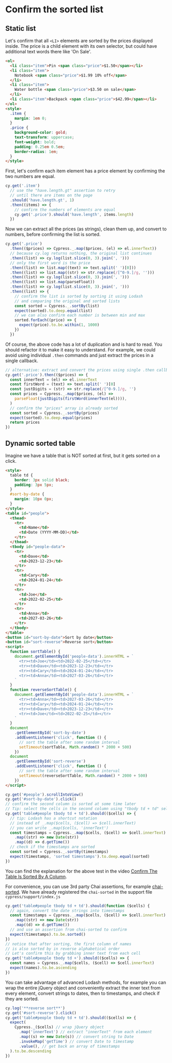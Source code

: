 # Confirm the sorted list

## Static list

Let's confirm that all `<LI>` elements are sorted by the prices displayed inside. The price is a child element with its own selector, but could have additional text words there like 'On Sale'.

<!-- fiddle Confirm the static list is sorted -->

```html
<ol>
  <li class="item">Pin <span class="price">$1.50</span></li>
  <li class="item">
    Notebook <span class="price">$1.99 10% off</span>
  </li>
  <li class="item">
    Water bottle <span class="price">$3.50 on sale</span>
  </li>
  <li class="item">Backpack <span class="price">$42.99</span></li>
</ol>
<style>
  .item {
    margin: 1em 0;
  }
  .price {
    background-color: gold;
    text-transform: uppercase;
    font-weight: bold;
    padding: 0.25em 0.5em;
    border-radius: 1em;
  }
</style>
```

First, let's confirm each item element has a price element by confirming the two numbers are equal.

```js
cy.get('.item')
  // use the "have.length.gt" assertion to retry
  // until there are items on the page
  .should('have.length.gt', 1)
  .then((items) => {
    // confirm the numbers of elements are equal
    cy.get('.price').should('have.length', items.length)
  })
```

Now we can extract all the prices (as strings), clean them up, and convert to numbers, before confirming the list is sorted.

```js
cy.get('.price')
  .then(($prices) => Cypress._.map($prices, (el) => el.innerText))
  // because cy.log returns nothing, the original list continues
  .then((list) => cy.log(list.slice(0, 3).join(', ')))
  // only the first word is the price
  .then((list) => list.map((text) => text.split(' ')[0]))
  .then((list) => list.map((str) => str.replace(/[^0-9.]/g, '')))
  .then((list) => cy.log(list.slice(0, 3).join(', ')))
  .then((list) => list.map(parseFloat))
  .then((list) => cy.log(list.slice(0, 3).join(', ')))
  .then((list) => {
    // confirm the list is sorted by sorting it using Lodash
    // and comparing the original and sorted lists
    const sorted = Cypress._.sortBy(list)
    expect(sorted).to.deep.equal(list)
    // we can also confirm each number is between min and max
    sorted.forEach((price) => {
      expect(price).to.be.within(1, 1000)
    })
  })
```

Of course, the above code has a lot of duplication and is hard to read. You should refactor it to make it easy to understand. For example, we could avoid using individual `.then` commands and just extract the prices in a single callback.

```js
// alternative: extract and convert the prices using single .then callback
cy.get('.price').then(($prices) => {
  const innerText = (el) => el.innerText
  const firstWord = (text) => text.split(' ')[0]
  const justDigits = (str) => str.replace(/[^0-9.]/g, '')
  const prices = Cypress._.map($prices, (el) =>
    parseFloat(justDigits(firstWord(innerText(el)))),
  )
  // confirm the "prices" array is already sorted
  const sorted = Cypress._.sortBy(prices)
  expect(sorted).to.deep.equal(prices)
  return prices
})
```

<!-- fiddle.end -->

## Dynamic sorted table

Imagine we have a table that is NOT sorted at first, but it gets sorted on a click.

<!-- fiddle Confirm the table is sorted -->

```html
<style>
  table td {
    border: 3px solid black;
    padding: 3px 5px;
  }
  #sort-by-date {
    margin: 10px 0px;
  }
</style>
<table id="people">
  <thead>
    <tr>
      <td>Name</td>
      <td>Date (YYYY-MM-DD)</td>
    </tr>
  </thead>
  <tbody id="people-data">
    <tr>
      <td>Dave</td>
      <td>2023-12-23</td>
    </tr>
    <tr>
      <td>Cary</td>
      <td>2024-01-24</td>
    </tr>
    <tr>
      <td>Joe</td>
      <td>2022-02-25</td>
    </tr>
    <tr>
      <td>Anna</td>
      <td>2027-03-26</td>
    </tr>
  </tbody>
</table>
<button id="sort-by-date">Sort by date</button>
<button id="sort-reverse">Reverse sort</button>
<script>
  function sortTable() {
    document.getElementById('people-data').innerHTML = `
      <tr><td>Joe</td><td>2022-02-25</td></tr>
      <tr><td>Dave</td><td>2023-12-23</td></tr>
      <tr><td>Cary</td><td>2024-01-24</td></tr>
      <tr><td>Anna</td><td>2027-03-26</td></tr>
    `
  }
  function reverseSortTable() {
    document.getElementById('people-data').innerHTML = `
      <tr><td>Anna</td><td>2027-03-26</td></tr>
      <tr><td>Cary</td><td>2024-01-24</td></tr>
      <tr><td>Dave</td><td>2023-12-23</td></tr>
      <tr><td>Joe</td><td>2022-02-25</td></tr>
    `
  }
  document
    .getElementById('sort-by-date')
    .addEventListener('click', function () {
      // sort the table after some random interval
      setTimeout(sortTable, Math.random() * 2000 + 500)
    })
  document
    .getElementById('sort-reverse')
    .addEventListener('click', function () {
      // sort the table after some random interval
      setTimeout(reverseSortTable, Math.random() * 2000 + 500)
    })
</script>
```

```js
cy.get('#people').scrollIntoView()
cy.get('#sort-by-date').click()
// confirm the second column is sorted at some time later
// Tip: select the cells in the second column using "tbody td + td" selector
cy.get('table#people tbody td + td').should(($cells) => {
  // tip: Lodash has a shortcut notation
  // instead of _.map($cells, ($cell) => $cell.innerText)
  // you can write _.map($cells, 'innerText')
  const timestamps = Cypress._.map($cells, ($cell) => $cell.innerText)
    .map((str) => new Date(str))
    .map((d) => d.getTime())
  // check if the timestamps are sorted
  const sorted = Cypress._.sortBy(timestamps)
  expect(timestamps, 'sorted timestamps').to.deep.equal(sorted)
})
```

You can find the explanation for the above test in the video [Confirm The Table Is Sorted By A Column](https://youtu.be/21MXha13qCU).

For convenience, you can use 3rd party Chai assertions, for example [chai-sorted](https://www.chaijs.com/plugins/chai-sorted/). We have already registered the `chai-sorted` in the support file `cypress/support/index.js`

```js
cy.get('table#people tbody td + td').should(function ($cells) {
  // again, convert the date strings into timestamps
  const timestamps = Cypress._.map($cells, ($cell) => $cell.innerText)
    .map((str) => new Date(str))
    .map((d) => d.getTime())
  // and use an assertion from chai-sorted to confirm
  expect(timestamps).to.be.sorted()
})
// notice that after sorting, the first column of names
// is also sorted by in reverse alphabetical order
// Let's confirm this by grabbing inner text from each cell
cy.get('table#people tbody td +').should(($cells) => {
  const names = Cypress._.map($cells, ($cell) => $cell.innerText)
  expect(names).to.be.ascending
})
```

You can take advantage of advanced Lodash methods, for example you can wrap the entire jQuery object and conveniently extract the inner text from every element, convert strings to dates, then to timestamps, and check if they are sorted.

```js
cy.log('**reverse sort**')
cy.get('#sort-reverse').click()
cy.get('table#people tbody td + td').should(($cells) => {
  expect(
    Cypress._($cells) // wrap jQuery object
      .map('innerText') // extract "innerText" from each element
      .map((s) => new Date(s)) // convert string to Date
      .invokeMap('getTime') // convert Date to timestamp
      .value(), // get back an array of timestamps
  ).to.be.descending
})
```

<!-- fiddle.end -->
